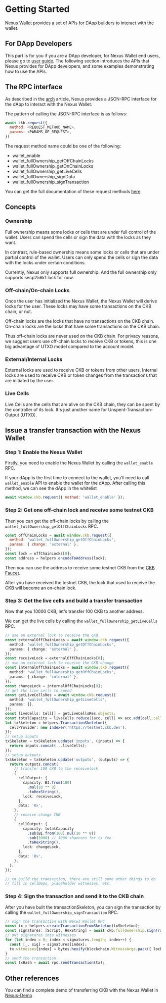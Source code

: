 # Getting Started

Nexus Wallet provides a set of APIs for DApp builders to interact with the wallet.

## For DApp Developers

This part is for you if you are a DApp developer, for Nexus Wallet end users, please go to [user guide](./user-guide.md). The following section introduces the APIs that Nexus provides for DApp developers, and some examples demonstrating how to use the APIs.

## The RPC interface

As described in the [arch](./arch.md) article, Nexus provides a JSON-RPC interface for the dApp to interact with the Nexus Wallet.

The pattern of calling the JSON-RPC interface is as follows:

```js
await ckb.request({
  method: <REQUEST_METHOD_NAME>,
  params: <PARAMS_OF_REQUEST>,
})
```

The request method name could be one of the following:

- wallet_enable
- wallet_fullOwnership_getOffChainLocks
- wallet_fullOwnership_getOnChainLocks
- wallet_fullOwnership_getLiveCells
- wallet_fullOwnership_signData
- wallet_fullOwnership_signTransaction

You can get the full documentation of these request methods [here](./rpc.md).

## Concepts

### Ownership

Full ownership means some locks or cells that are under full control of the wallet. Users can spend the cells or sign the data with the locks as they want.

In contrast, rule-based ownership means some locks or cells that are under partial control of the wallet. Users can only spend the cells or sign the data with the locks under certain conditions.

Currently, Nexus only supports full ownership. And the full ownership only supports secp256k1 lock for now.

### Off-chain/On-chain Locks

Once the user has initialized the Nexus Wallet, the Nexus Wallet will derive locks for the user. These locks may have some transactions on the CKB chain, or not.

Off-chain locks are the locks that have no transactions on the CKB chain. On-chain locks are the locks that have some transactions on the CKB chain.

Thus off-chain locks are never used on the CKB chain. For privacy reasons, we suggest users use off-chain locks to receive CKB or tokens, this is one big advantage of UTXO model compared to the account model.

### External/Internal Locks

External locks are used to receive CKB or tokens from other users. Internal locks are used to receive CKB or token changes from the transactions that are initiated by the user.

### Live Cells

Live Cells are the cells that are alive on the CKB chain, they can be spent by the controller of its lock. It's just another name for Unspent-Transaction-Output (UTXO).

## Issue a transfer transaction with the Nexus Wallet

### Step 1: Enable the Nexus Wallet

Firstly, you need to enable the Nexus Wallet by calling the `wallet_enable` RPC.

If your dApp is the first time to connect to the wallet,
you'll need to call `wallet_enable` API to enable the wallet for the dApp.
After calling this method, we can see the dApp in the whitelist

```js
await window.ckb.request({ method: 'wallet_enable' });
```

### Step 2: Get one off-chain lock and receive some testnet CKB

Then you can get the off-chain locks by calling the `wallet_fullOwnership_getOffChainLocks` RPC.

```js
const offChainLocks = await window.ckb.request({
  method: 'wallet_fullOwnership_getOffChainLocks',
  params: { change: 'external' },
});
const lock = offChainLocks[0];
const address = helpers.encodeToAddress(lock);
```

Then you can use the address to receive some testnet CKB from the [CKB Faucet](https://faucet.nervos.org/).

After you have received the testnet CKB, the lock that used to receive the CKB will become an on-chain lock.

### Step 3: Get the live cells and build a transfer transaction

Now that you 10000 CKB, let's transfer 100 CKB to another address.

We can get the live cells by calling the `wallet_fullOwnership_getLiveCells` RPC.

```typescript
// use an external lock to receive the CKB
const externalOffChainLocks = await window.ckb.request({
  method: 'wallet_fullOwnership_getOffChainLocks',
  params: { change: 'external' },
});
const receiveLock = externalOffChainLocks[0];
// use an external lock to receive the CKB change
const internalOffChainLocks = await window.ckb.request({
  method: 'wallet_fullOwnership_getOffChainLocks',
  params: { change: 'internal' },
});
const changeLock = internalOffChainLocks[0];
// get the live cells to spend
const getLiveCellsRes = await window.ckb.request({
  method: 'wallet_fullOwnership_getLiveCells',
  params: {},
});
const liveCells: Cell[] = getLiveCellsRes.objects;
const totalCapacity = liveCells.reduce((acc, cell) => acc.add(cell.cellOutput.capacity), BigInt(0));
let txSkeleton = helpers.TransactionSkeleton({
  cellProvider: new Indexer('https://testnet.ckb.dev'),
});
// setup inputs
txSkeleton = txSkeleton.update('inputs', (inputs) => {
  return inputs.concat(...liveCells);
});
// setup outputs
txSkeleton = txSkeleton.update('outputs', (outputs) => {
  return outputs.concat(
    // transfer 100 CKB to the receivelock
    {
      cellOutput: {
        capacity: BI.from(100)
          .mul(10 ** 8)
          .toHexString(),
        lock: receiveLock,
      },
      data: '0x',
    },
    // receive change CKB
    {
      cellOutput: {
        capacity: totalCapacity
          .sub(BI.from(100).mul(10 ** 8))
          .sub(1000) // 1000 shannons for tx fee
          .toHexString(),
        lock: changeLock,
      },
      data: '0x',
    },
  );
});

// to build the transaction, there are still some other things to do
// fill in cellDeps, placeholder witnesses, etc.
```

### Step 4: Sign the transaction and send it to the CKB chain

After you have built the transactionSkeleton, you can sign the transaction by calling the `wallet_fullOwnership_signTransaction` RPC.

```typescript
// sign the transaction with Nexus Wallet RPC
const tx = helpers.createTransactionFromSkeleton(txSkeleton);
const signatures: [Script, HexString] = await ckb.fullOwnership.signTransaction({ tx });
// put signatures into witnesses
for (let index = 0; index < signatures.length; index++) {
  const [_, sig] = signatures[index];
  tx.witnesses[index] = bytes.hexify(blockchain.WitnessArgs.pack({ lock: sig }));
}
// send the transaction
const txHash = await rpc.sendTransaction(tx);
```

## Other references

You can find a complete demo of transferring CKB with the Nexus Wallet in [Nexus-Demo](https://github.com/zhangyouxin/demo-nexus/blob/main/pages/index.tsx#L140-L246)
